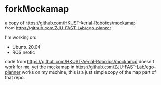# forkMockamap
a copy of https://github.com/HKUST-Aerial-Robotics/mockamap   
from https://github.com/ZJU-FAST-Lab/ego-planner

I'm working on:
+ Ubuntu 20.04
+ ROS neotic

code from https://github.com/HKUST-Aerial-Robotics/mockamap doesn't work for me,
yet the mockamap in https://github.com/ZJU-FAST-Lab/ego-planner works on my machine, 
this is a just simple copy of the map part of that repo.

